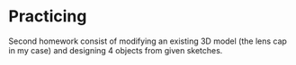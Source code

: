 # Practicing

Second homework consist of modifying an existing 3D model (the lens cap in my case) and designing 4 objects from given sketches.
